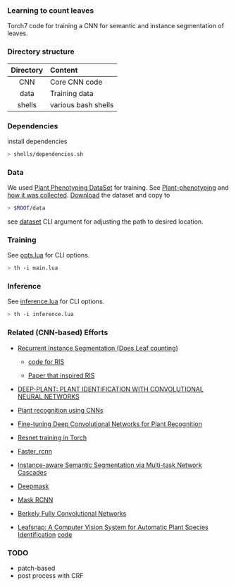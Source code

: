 ### Learning to count leaves ###
Torch7 code for training a CNN for semantic and instance segmentation of leaves. 

### Directory structure ###

Directory    | Content 
:-------------:|:----------------------
CNN     | Core CNN code
data     | Training data
shells      | various bash shells

### Dependencies ###

install dependencies

```bash
> shells/dependencies.sh
```

### Data ###

We used [Plant Phenotyping DataSet](https://www.plant-phenotyping.org/datasets-overview) for training. 
See [Plant-phenotyping](http://www.plant-phenotyping.org/) 
and [how it was collected](http://juser.fz-juelich.de/record/154525/files/FZJ-2014-03837.pdf).
[Download](http://www.plant-phenotyping.org/datasets-home) the dataset and copy to

```bash
> $ROOT/data
```
see [dataset](CNN/opts.lua) CLI argument for adjusting the path to desired location. 

### Training ###

See [opts.lua](CNN/opts.lua) for CLI options.

```bash
> th -i main.lua
```

### Inference ###

See [inference.lua](CNN/inference.lua) for CLI options.

```bash
> th -i inference.lua
```

### Related (CNN-based) Efforts ###

- [Recurrent Instance Segmentation (Does Leaf counting)](http://www.robots.ox.ac.uk/~tvg/publications/2016/RIS7.pdf)

    - [code for RIS](https://github.com/bernard24/ris)

    - [Paper that inspired RIS](https://arxiv.org/pdf/1506.04878v3.pdf)

- [DEEP-PLANT: PLANT IDENTIFICATION WITH CONVOLUTIONAL NEURAL NETWORKS](https://arxiv.org/pdf/1506.08425.pdf)

- [Plant recognition using CNNs](http://llcao.net/cu-deeplearning15/project_final/Plant%20Recognition.pdf)

- [Fine-tuning Deep Convolutional Networks for Plant Recognition](http://ceur-ws.org/Vol-1391/121-CR.pdf)

- [Resnet training in Torch](https://github.com/facebook/fb.resnet.torch)

- [Faster_rcnn](https://github.com/ShaoqingRen/faster_rcnn)

- [Instance-aware Semantic Segmentation via Multi-task Network Cascades](https://github.com/daijifeng001/MNC)

- [Deepmask](https://github.com/facebookresearch/deepmask)

- [Mask RCNN](https://arxiv.org/abs/1703.06870)

- [Berkely Fully Convolutional Networks](https://github.com/shelhamer/fcn.berkeleyvision.org)

- [Leafsnap: A Computer Vision System for Automatic Plant Species Identification](http://neerajkumar.org/base/papers/nk_eccv2012_leafsnap.pdf)  [code](https://github.com/sujithv28/Deep-Leafsnap)


### TODO ###

* patch-based
* post process with CRF
